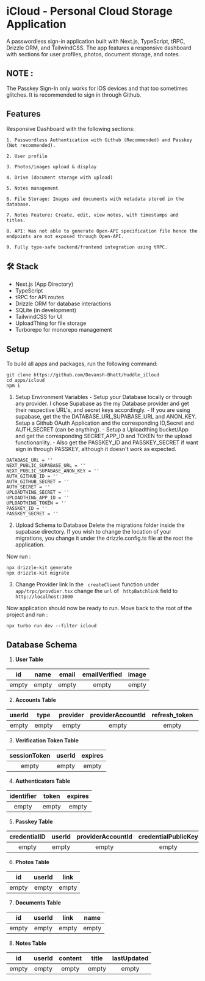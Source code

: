 # iCloud - Personal Cloud Storage Application

A passwordless sign-in application built with Next.js, TypeScript, tRPC, Drizzle ORM, and TailwindCSS. The app features a responsive dashboard with sections for user profiles, photos, document storage, and notes. 

## NOTE : 
The Passkey Sign-In only works for iOS devices and that too sometimes glitches. It is recommended to sign in through Github.

## Features
Responsive Dashboard with the following sections:

    1. Passwordless Authentication with Github (Recommended) and Passkey (Not recommended).

    2. User profile

    3. Photos/images upload & display

    4. Drive (document storage with upload)

    5. Notes management

    6. File Storage: Images and documents with metadata stored in the database.

    7. Notes Feature: Create, edit, view notes, with timestamps and titles.

    8. API: Was not able to generate Open-API specification file hence the endpoints are not exposed through Open-API.

    9. Fully type-safe backend/frontend integration using tRPC.

## 🛠 Stack
- Next.js (App Directory)
- TypeScript
- tRPC for API routes
- Drizzle ORM for database interactions
- SQLite (in development)
- TailwindCSS for UI
- UploadThing for file storage
- Turborepo for monorepo management

## Setup
To build all apps and packages, run the following command:
```
git clone https://github.com/Devansh-Bhatt/Huddle_iCloud 
cd apps/icloud
npm i 
```
  1. Setup Environment Variables
    - Setup your Database locally or through any provider. I chose Supabase as the my Database provider and get their respective URL's, and secret keys accordingly. 
    - If you are using supabase, get the the DATABASE_URL,SUPABASE_URL and ANON_KEY. Setup a Github OAuth Application and the corresponding ID,Secret and AUTH_SECRET (can be anything).
    - Setup a Uploadthing bucket/App and get the corresponding SECRET,APP_ID and TOKEN for the upload functionanlity. 
    - Also get the PASSKEY_ID and PASSKEY_SECRET if want sign in through PASSKEY, although it doesn't work as expected.

  ```
  DATABASE_URL = ''
  NEXT_PUBLIC_SUPABASE_URL = ''
  NEXT_PUBLIC_SUPABASE_ANON_KEY = ''
  AUTH_GITHUB_ID = ''
  AUTH_GITHUB_SECRET = ''
  AUTH_SECRET = ''
  UPLOADTHING_SECRET = ''
  UPLOADTHING_APP_ID = ''
  UPLOADTHING_TOKEN = ''
  PASSKEY_ID = ''
  PASSKEY_SECRET = ''
  ```
  2. Upload Schema to Database
  Delete the migrations folder inside the supabase directory.   If you wish to change the location of your migrations, you change it under the drizzle.config.ts file at the root the application. 

  Now run : 
  ```
  npx drizzle-kit generate
  npx drizzle-kit migrate
  ```
  3. Change Provider link
   In the ``` createClient``` function under ``` app/trpc/provdier.tsx``` change the ```url``` of ``` httpBatchlink``` field to ``` http://localhost:3000```

Now application should now be ready to run. Move back to the root of the project and run : 
```
npx turbo run dev --filter icloud
```   


##  Database Schema


1. **User Table**


| 	id	| 	name	| 	email	| 	emailVerified	| 	image	|
| 	:-----:	| 	:-----:	| 	:-----:	| 	:-----:	| 	:-----:	|
| 	empty	| 	empty	| 	empty	| 	empty	| 	empty	|



2. **Accounts Table**


| 	userId	| 	type	| 	provider	| 	providerAccountId	| 	refresh_token	| 	access_token	| 	expires_at	| 	token_type	| 	scope	| 	id_token	| 	session_state	|
| 	:-----:	| 	:-----:	| 	:-----:	| 	:-----:	| 	:-----:	| 	:-----:	| 	:-----:	| 	:-----:	| 	:-----:	| 	:-----:	| 	:-----:	|
| 	empty	| 	empty	| 	empty	| 	empty	| 	empty	| 	empty	| 	empty	| 	empty	| 	empty	| 	empty	| 	empty	|

3. **Verification Token Table**


| 	sessionToken	| 	userId	| 	expires	|
| 	:-----:	| 	:-----:	| 	:-----:	|
| 	empty	| 	empty	| 	empty	|


4. **Authenticators Table**


| 	identifier	| 	token	| 	expires	|
| 	:-----:	| 	:-----:	| 	:-----:	|
| 	empty	| 	empty	| 	empty	|



5. **Passkey Table** 


| 	credentialID	| 	userId	| 	providerAccountId	| 	credentialPublicKey	| 	counter	| 	credentialDeviceType	| 	credentialBackedUp	| 	transports	|
| 	:-----:	| 	:-----:	| 	:-----:	| 	:-----:	| 	:-----:	| 	:-----:	| 	:-----:	| 	:-----:	|
| 	empty	| 	empty	| 	empty	| 	empty	| 	empty	| 	empty	| 	empty	| 	empty	|



6. **Photos Table**


| 	id	| 	userId	| 	link	|
| 	:-----:	| 	:-----:	| 	:-----:	|
| 	empty	| 	empty	| 	empty	|



7. **Documents Table**



| 	id	| 	userId	| 	link	| 	name	|
| 	:-----:	| 	:-----:	| 	:-----:	| 	:-----:	|
| 	empty	| 	empty	| 	empty	| 	empty	|



8. **Notes Table**


| 	id	| 	userId	| 	content	| 	title	| 	lastUpdated	|
| 	:-----:	| 	:-----:	| 	:-----:	| 	:-----:	| 	:-----:	|
| 	empty	| 	empty	| 	empty	| 	empty	| 	empty	|

